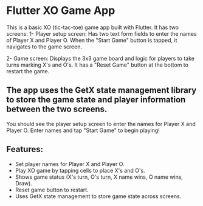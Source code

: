 # Flutter XO Game App

This is a basic XO (tic-tac-toe) game app built with Flutter. It has two screens:
1- Player setup screen: Has two text form fields to enter the names of Player X and Player O. When the "Start Game" button is tapped, it navigates to the game screen.

2- Game screen: Displays the 3x3 game board and logic for players to take turns marking X's and O's. It has a "Reset Game" button at the bottom to restart the game.

## The app uses the GetX state management library to store the game state and player information between the two screens.

You should see the player setup screen to enter the names for Player X and Player O. Enter names and tap "Start Game" to begin playing!

## Features:
- Set player names for Player X and Player O.
- Play XO game by tapping cells to place X's and O's.
- Shows game status (X's turn, O's turn, X name wins, O name wins, Draw).
- Reset game button to restart.
- Uses GetX state management to store game state across screens.
